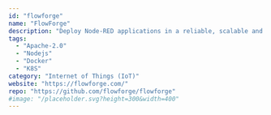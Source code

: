 ```yaml
---
id: "flowforge"
name: "FlowForge"
description: "Deploy Node-RED applications in a reliable, scalable and secure manner. The FlowForge platform provides DevOps capabilities for Node-RED development teams."
tags:
  - "Apache-2.0"
  - "Nodejs"
  - "Docker"
  - "K8S"
category: "Internet of Things (IoT)"
website: "https://flowforge.com/"
repo: "https://github.com/flowforge/flowforge"
#image: "/placeholder.svg?height=300&width=400"
---
```


